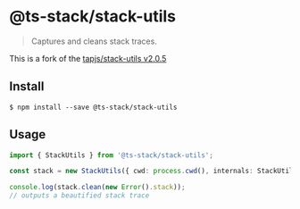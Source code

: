 # @ts-stack/stack-utils 

> Captures and cleans stack traces.

This is a fork of the [tapjs/stack-utils v2.0.5](https://github.com/tapjs/stack-utils/tree/v2.0.5)

## Install

```
$ npm install --save @ts-stack/stack-utils
```

## Usage

```ts
import { StackUtils } from '@ts-stack/stack-utils';

const stack = new StackUtils({ cwd: process.cwd(), internals: StackUtils.nodeInternals() });

console.log(stack.clean(new Error().stack));
// outputs a beautified stack trace
```
